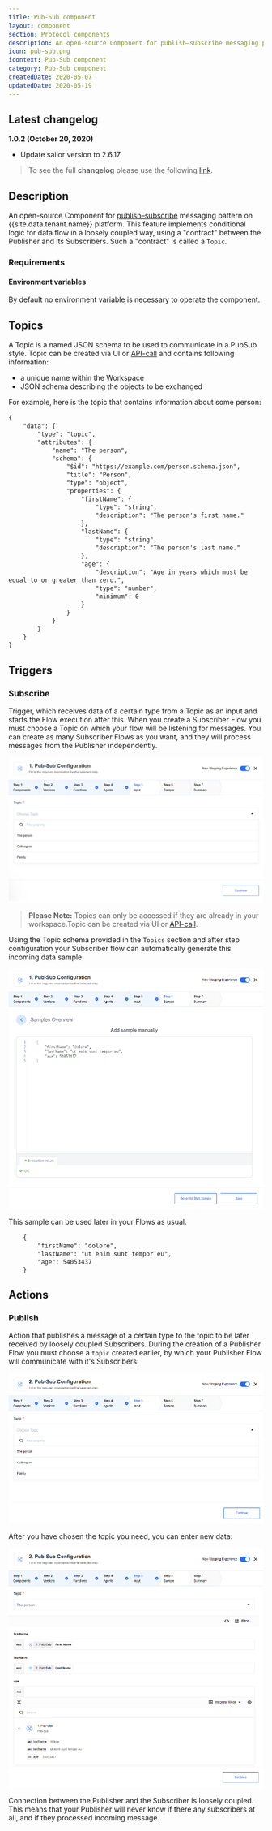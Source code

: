 ```yaml
---
title: Pub-Sub component
layout: component
section: Protocol components
description: An open-source Component for publish–subscribe messaging pattern on platform.
icon: pub-sub.png
icontext: Pub-Sub component
category: Pub-Sub component
createdDate: 2020-05-07
updatedDate: 2020-05-19
---
```


## Latest changelog

**1.0.2 (October 20, 2020)**

* Update sailor version to 2.6.17

> To see the full **changelog** please use the following [link](changelog).

## Description

An open-source Component for [publish–subscribe](https://en.wikipedia.org/wiki/Publish-subscribe_pattern) messaging pattern on {{site.data.tenant.name}} platform.
This feature implements conditional logic for data flow in a loosely coupled way, using a "contract" between the Publisher and its Subscribers. Such a "contract" is called a `Topic`.

### Requirements

#### Environment variables

By default no environment variable is necessary to operate the component.

## Topics

A Topic is a named JSON schema to be used to communicate in a PubSub style.
Topic can be created via UI or [API-call](https://api.elastic.io/docs/v2/#pub/sub-topics) and contains following information:
- a unique name within the Workspace
- JSON schema describing the objects to be exchanged

For example, here is the topic that contains information about some person:

```
{
    "data": {
        "type": "topic",
        "attributes": {
            "name": "The person",
            "schema": {
                "$id": "https://example.com/person.schema.json",
                "title": "Person",
                "type": "object",
                "properties": {
                    "firstName": {
                        "type": "string",
                        "description": "The person's first name."
                    },
                    "lastName": {
                        "type": "string",
                        "description": "The person's last name."
                    },
                    "age": {
                        "description": "Age in years which must be equal to or greater than zero.",
                        "type": "number",
                        "minimum": 0
                    }
                }
            }
        }
    }
}
```

## Triggers

### Subscribe

Trigger, which receives data of a certain type from a Topic as an input and starts the Flow execution after this.
When you create a Subscriber Flow you must choose a Topic on which your flow will be listening for messages.
You can create as many Subscriber Flows as you want, and they will process messages from the Publisher independently.

![Trigger input](img/trigger-input.png)

>**Please Note:** Topics can only be accessed if they are already in your workspace.Topic can be created via UI or [API-call](https://api.elastic.io/docs/v2/#pub/sub-topics).

Using the Topic schema provided in the `Topics` section and after step configuration your Subscriber flow can automatically generate this incoming data sample:

![Trigger sample](img/trigger-sample.png)

This sample can be used later in your Flows as usual.

```
    {
        "firstName": "dolore",
        "lastName": "ut enim sunt tempor eu",
        "age": 54053437
    }
```

## Actions

### Publish

Action that publishes a message of a certain type to the topic to be later received by loosely coupled Subscribers.
During the creation of a Publisher Flow you must choose a `topic` created earlier, by which your Publisher Flow will communicate with it's Subscribers:

![Action input](img/action-input.png)

After you have chosen the topic you need, you can enter new data:

![Action configure input](img/action-configure-input.png)

Connection between the Publisher and the Subscriber is loosely coupled. This means that your Publisher will never
know if there any subscribers at all, and if they processed incoming message.
